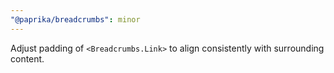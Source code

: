 ```yaml
---
"@paprika/breadcrumbs": minor
---
```


Adjust padding of `<Breadcrumbs.Link>` to align consistently with surrounding content.
